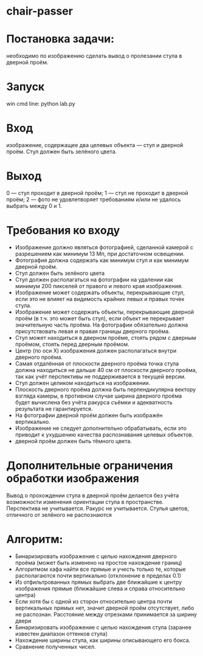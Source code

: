 # chair-passer

# Постановка задачи: 
необходимо по изображению сделать вывод о пролезании стула в дверной проём.

# Запуск
win cmd line:
python lab.py

# Вход
изображение, содержащее два целевых объекта — стул и дверной проём. Стул должен быть зелёного цвета.

# Выход
0 — стул проходит в дверной проём;
1 — стул не проходит в дверной проём;
2 — фото не удовлетворяет требованиям и/или не удалось выбрать между 0 и 1.
 
# Требования ко входу
- Изображение должно являться фотографией, сделанной камерой с разрешением как минимум 13 Мп, при достаточном освещении.
- Фотография должна содержать как минимум стул и как минимум дверной проём.
- Стул должен быть зелёного цвета
- Стул должен располагаться на фотографии на удалении как минимум 200 пикселей от правого и левого края изображения.
- Изображение может содержать объекты, перекрывающие стул, если это не влияет на видимость крайних левых и правых точек стула.
- Изображение может содержать объекты, перекрывающие дверной проём (в т.ч. это может быть стул), если объект не перекрывает значительную часть проёма.
На фотографии обязательно должна присутствовать левая и правая границы дверного проёма.
- Стул может находиться в дверном проёме, стоять рядом с дверным проёмом, стоять перед дверным проёмом.
- Центр (по оси X) изображения должен располагаться внутри дверного проёма.
- Самая отдалённая от плоскости дверного проёма точка стула должна находиться не дальше 40 см от плоскости дверного проёма, так как учёт перспективы не поддерживается в текущей версии.
- Стул должен целиком находиться на изображении.
- Плоскость дверного проёма должна быть перпендикулярна вектору взгляда камеры, в противном случае ширина дверного проёма будет вычислена без учёта ракурса съёмки и адекватность результата не гарантируется.
- На фотографии дверной проём должен быть изображён вертикально.
- Изображение не следует дополнительно обрабатывать, если это приводит к ухудшению качества распознавания целевых объектов.
- дверной проём должен быть тёмного цвета.
 
# Дополнительные ограничения обработки изображения
Вывод о прохождении стула в дверной проём делается без учёта возможности изменения ориентации стула в пространстве.
Перспектива не учитывается.
Ракурс не учитывается.
Стулья цветов, отличного от зелёного не распознаются
 
 
 
# Алгоритм:
- Бинаризировать изображение с целью нахождения дверного проёма (может быть изменено на простое нахождение границ)
- Алгоритмом хафа найти все прямые и учесть только те, которые располагаются почти вертикально (отклонение в пределах 0.1)
- Из отфильтрованных прямых выбрать две ближайшие к центру изображения прямые (ближайшие слева и справа относительно центра)
- Если хотя бы с одной из сторон относительно центра почти вертикальных прямых нет, значит дверной проём отсутствует, либо не распознан.
Расстояние между отрезками принимается за ширину двери
- Бинаризировать изображение с целью нахождения стула (заранее известен диапазон оттенков стула)
- Нахождение ширины стула, как ширины описывающего его бокса.
- Сравнение полученных чисел.